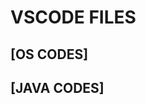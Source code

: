# VSCODE FILES

## [OS CODES]
## [JAVA CODES]
<!--
- Experiment 2
    - a
        - [Pipes](https://github.com/adithya3403/VSCODE-FILES/blob/main/OS/pipes.c)
        - [FIFO](https://github.com/adithya3403/VSCODE-FILES/tree/main/OS/fifo)
        - [Message-Queue](https://github.com/adithya3403/VSCODE-FILES/tree/main/OS/ipcMsgQ)
        - [Shared-Memory](https://github.com/adithya3403/VSCODE-FILES/tree/main/OS/ipc_shared_mem)
    - b
        - [FCFS](https://github.com/adithya3403/VSCODE-FILES/blob/main/OS/fcfs.c)
* Experiment 3
    - a
        - [First-Fit](https://github.com/adithya3403/VSCODE-FILES/blob/main/OS/fits/first.c)
        - [Best-Fit](https://github.com/adithya3403/VSCODE-FILES/blob/main/OS/fits/best.c)
        - [Worst-Fit](https://github.com/adithya3403/VSCODE-FILES/blob/main/OS/fits/worst.c)
    - b
        - [Producer-Consumer-using-Semaphore](https://github.com/adithya3403/VSCODE-FILES/blob/main/OS/producer_consumer_semaphores.c)
- Experiment 4
    - Banker's Algorithm
- Experiment 5
    - [Paging](https://github.com/adithya3403/VSCODE-FILES/blob/main/OS/paging.c)
- [all-in-one](https://github.com/adithya3403/VSCODE-FILES/blob/main/sample.ipynb)

- Experiment 1
    - [(k+1)*k](https://github.com/adithya3403/VSCODE-FILES/blob/main/JAVA/q1a.java)
    - [gapful-num](https://github.com/adithya3403/VSCODE-FILES/blob/main/JAVA/q1b.java)
    - [cricket-pension](https://github.com/adithya3403/VSCODE-FILES/blob/main/JAVA/q1c.java)
- Experiment 2 - [Resistance](https://github.com/adithya3403/VSCODE-FILES/blob/main/JAVA/q2.java)
- Experiment 3
    - [max-diff-in-an-array](https://github.com/adithya3403/VSCODE-FILES/blob/main/JAVA/q3a.java)
    - [spiral-matrix](https://github.com/adithya3403/VSCODE-FILES/blob/main/JAVA/q3b.java)
    - [rain-water](https://github.com/adithya3403/VSCODE-FILES/blob/main/JAVA/q3c.java)
- Experiment 4
    - [longest-common-subsequence](https://github.com/adithya3403/VSCODE-FILES/blob/main/JAVA/q4a.java)
    - [merged-string](https://github.com/adithya3403/VSCODE-FILES/blob/main/JAVA/q4b.java)
    - [amazon](https://github.com/adithya3403/VSCODE-FILES/blob/main/JAVA/q4c.java)
- Experiment 5 - [MyRectangle](https://github.com/adithya3403/VSCODE-FILES/blob/main/JAVA/q5.java)
- Experiment 6
    - [hash-table-name-and-phone-no.](https://github.com/adithya3403/VSCODE-FILES/blob/main/JAVA/q6a.java)
    - [logfile-survey](https://github.com/adithya3403/VSCODE-FILES/blob/main/JAVA/q6b.java)
- Experiment 7
    - [Addition()](https://github.com/adithya3403/VSCODE-FILES/blob/main/JAVA/q7a.java)
    - [FizzBuzz](https://github.com/adithya3403/VSCODE-FILES/blob/main/JAVA/q7b.java)
- Experiment 8
    - [Employee-exp](https://github.com/adithya3403/VSCODE-FILES/blob/main/JAVA/q8a.java)
    - [common-words](https://github.com/adithya3403/VSCODE-FILES/blob/main/JAVA/q8b.java)
- Experiment 9 (HashMap)
    - [fCount](https://github.com/adithya3403/VSCODE-FILES/blob/main/JAVA/q9a.java)
    - [key/value-pairs](https://github.com/adithya3403/VSCODE-FILES/blob/main/JAVA/q9b.java)
- Experiment 10 (JDBC)
    - [Employee-table](https://github.com/adithya3403/VSCODE-FILES/blob/main/JAVA/q_10a.java)
    - [Dallas](https://github.com/adithya3403/VSCODE-FILES/blob/main/JAVA/q_10b.java)
    - [dno, dname, dloc](https://github.com/adithya3403/VSCODE-FILES/blob/main/JAVA/q_10c.java)
-->
